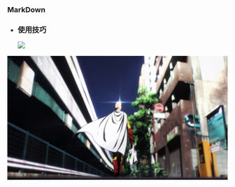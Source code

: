 ### MarkDown

+ ### 使用技巧

  ![](D:%5C%E6%BC%AB%E7%94%BB%5Cpicture%5C20151010162442_cMECy.jpeg)

![](1-161006221336.jpg)